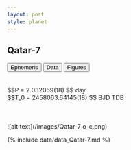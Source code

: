 ```yaml
---
layout: post
style: planet
---
```

<script src="../js/planets.js"></script>

## Qatar-7

<!-- Tab links -->
<div class="tab">
<button class="tablinks" onclick="openCity(event, 'Ephemeris')">Ephemeris</button>
<button class="tablinks" onclick="openCity(event, 'Data')">Data</button>
<button class="tablinks" onclick="openCity(event, 'Figures')">Figures</button>
</div>

<!-- Tab content -->
<div id="Ephemeris" class="tabcontent" markdown="1">
<br/><br/>
$$P = 2.032069(18) $$ day <br/>
$$T_0 = 2458063.64145(18) $$ BJD TDB
<br/><br/>
<br/><br/>
![alt text](/images/Qatar-7_o_c.png)
</div>


<div id="Data" class="tabcontent" markdown="1">

{% include data/data_Qatar-7.md %}

</div>
